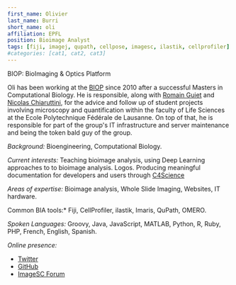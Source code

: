 ```yaml
---
first_name: Olivier
last_name: Burri
short_name: oli
affiliation: EPFL
position: Bioimage Analyst
tags: [fiji, imagej, qupath, cellpose, imagesc, ilastik, cellprofiler]
#categories: [cat1, cat2, cat3]
---
```

BIOP: BioImaging & Optics Platform

Oli has been working at the [BIOP](https://www.epfl.ch/research/facilities/ptbiop/) since 2010 after a successful Masters in Computational Biology. He is responsible, along with [Romain Guiet](/members/romain.guiet/) and [Nicolas Chiaruttini](/members/nicolas.chiaruttini/), for the advice and follow up of student projects involving microscopy and quantification within the faculty of Life Sciences at the Ecole Polytechnique Fédérale de Lausanne. On top of that, he is responsible for part of the group's IT infrastructure and server maintenance and being the token bald guy of the group.

*Background:* Bioengineering, Computational Biology.

*Current interests:* Teaching bioimage analysis, using Deep Learning approaches to to bioimage analysis. Logos. Producing meaningful documentation for developers and users through [C4Science](https://c4science.ch/w/bioimaging_and_optics_platform_biop/)

*Areas of expertise:* Bioimage analysis, Whole Slide Imaging, Websites, IT hardware.

Common BIA tools:* Fiji, CellProfiler, ilastik, Imaris, QuPath, OMERO.

*Spoken Languages:* Groovy, Java, JavaScript, MATLAB, Python, R, Ruby, PHP, French, English, Spanish.

*Online presence:* 
- [Twitter](https://twitter.com/ChiguireKun)
- [GitHub](https://github.com/lacan/)
- [ImageSC Forum](https://forum.image.sc/u/oburri/activity)
